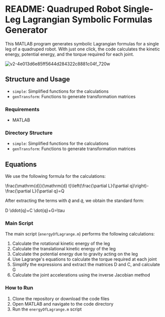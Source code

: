 # README: Quadruped Robot Single-Leg Lagrangian Symbolic Formulas Generator

This MATLAB program generates symbolic Lagrangian formulas for a single leg of a quadruped robot.
With just one click, the code calculates the kinetic energy, potential energy, and the torque required for each joint.

![v2-4e013d6e85ff5644d284322c8881c04f_720w](https://user-images.githubusercontent.com/35834577/234191990-13d81b4b-57dd-49fe-b3d4-26ea5a623463.png)

## Structure and Usage

- `simple`: Simplified functions for the calculations
- `genTransform`: Functions to generate transformation matrices

### Requirements

- MATLAB

### Directory Structure

- `simple`: Simplified functions for the calculations
- `genTransform`: Functions to generate transformation matrices

## Equations

We use the following formula for the calculations:

\frac{\mathrm{d}}{\mathrm{d} t}\left(\frac{\partial L}{\partial q}\right)-\frac{\partial L}{\partial q}=Q

After extracting the terms with 𝑞̈ and 𝑞̇, we obtain the standard form:

D \ddot{q}+C \dot{q}+G=\tau

### Main Script

The main script (`energyOfLagrange.m`) performs the following calculations:

1. Calculate the rotational kinetic energy of the leg
2. Calculate the translational kinetic energy of the leg
3. Calculate the potential energy due to gravity acting on the leg
4. Use Lagrange's equations to calculate the torque required at each joint
5. Simplify the expressions and extract the matrices D and C, and calculate G
6. Calculate the joint accelerations using the inverse Jacobian method

### How to Run

1. Clone the repository or download the code files
2. Open MATLAB and navigate to the code directory
3. Run the `energyOfLagrange.m` script

